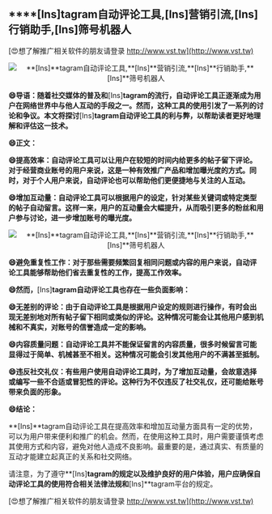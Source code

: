 ## ****[Ins]**tagram自动评论工具,**[Ins]**营销引流,**[Ins]**行销助手,**[Ins]**筛号机器人**

[😍想了解推广相关软件的朋友请登录 http://www.vst.tw](http://www.vst.tw)

 <center><img src="https://vst.tw/MP4/tuiguang/png/6.png" alt="**[Ins]**tagram自动评论工具,**[Ins]**营销引流,**[Ins]**行销助手,**[Ins]**筛号机器人"></center>

**😄导语：随着社交媒体的普及和**[Ins]**tagram的流行，自动评论工具正逐渐成为用户在网络世界中与他人互动的手段之一。然而，这种工具的使用引发了一系列的讨论和争议。本文将探讨**[Ins]**tagram自动评论工具的利与弊，以帮助读者更好地理解和评估这一技术。**

**😄正文：**

**😄提高效率：自动评论工具可以让用户在较短的时间内给更多的帖子留下评论。对于经营商业账号的用户来说，这是一种有效推广产品和增加曝光度的方式。同时，对于个人用户来说，自动评论也可以帮助他们更便捷地与关注的人互动。**

**😄增加互动量：自动评论工具可以根据用户的设定，针对某些关键词或特定类型的帖子自动留言。这样一来，用户的互动量会大幅提升，从而吸引更多的粉丝和用户参与讨论，进一步增加账号的曝光度。**

 <center><img src="https://vst.tw/MP4/tuiguang/png/6.png" alt="**[Ins]**tagram自动评论工具,**[Ins]**营销引流,**[Ins]**行销助手,**[Ins]**筛号机器人"></center>

**😄避免重复性工作：对于那些需要频繁回复相同问题或内容的用户来说，自动评论工具能够帮助他们省去重复性的工作，提高工作效率。**

**😄然而，**[Ins]**tagram自动评论工具也存在一些负面影响：**

**😄无差别的评论：由于自动评论工具是根据用户设定的规则进行操作，有时会出现无差别地对所有帖子留下相同或类似的评论。这种情况可能会让其他用户感到机械和不真实，对账号的信誉造成一定的影响。**

**😄内容质量问题：自动评论工具并不能保证留言的内容质量，很多时候留言可能显得过于简单、机械甚至不相关。这种情况可能会引发其他用户的不满甚至抵制。**

**😄违反社交礼仪：有些用户使用自动评论工具时，为了增加互动量，会故意选择或编写一些不合适或冒犯性的评论。这种行为不仅违反了社交礼仪，还可能给账号带来负面的形象。**

**😄结论：**

**[Ins]**tagram自动评论工具在提高效率和增加互动量方面具有一定的优势，可以为用户带来便利和推广的机会。然而，在使用这种工具时，用户需要谨慎考虑其使用方式和内容，避免对他人造成不良影响。最重要的是，通过真实、有质量的互动才能建立起真正的关系和社交网络。

请注意，为了遵守**[Ins]**tagram的规定以及维护良好的用户体验，用户应确保自动评论工具的使用符合相关法律法规和**[Ins]**tagram平台的规定。

[😍想了解推广相关软件的朋友请登录 http://www.vst.tw](http://www.vst.tw)



